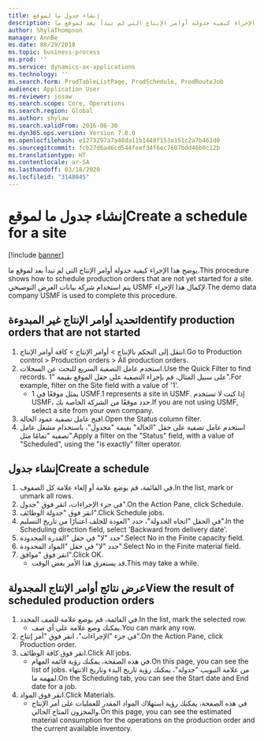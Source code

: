 ```yaml
---
title: إنشاء جدول ما لموقع
description: يوضح هذا الإجراء كيفية جدولة أوامر الإنتاج التي لم تبدأ بعد لموقع ما.
author: ShylaThompson
manager: AnnBe
ms.date: 08/29/2018
ms.topic: business-process
ms.prod: ''
ms.service: dynamics-ax-applications
ms.technology: ''
ms.search.form: ProdTableListPage, ProdSchedule, ProdRouteJob
audience: Application User
ms.reviewer: josaw
ms.search.scope: Core, Operations
ms.search.region: Global
ms.author: shylaw
ms.search.validFrom: 2016-06-30
ms.dyn365.ops.version: Version 7.0.0
ms.openlocfilehash: e1273297a7a48da11b1448f153a151c2a7b461d0
ms.sourcegitcommit: fcb27d6a46cd544feef34f6ec7607bdd46b0c12b
ms.translationtype: HT
ms.contentlocale: ar-SA
ms.lasthandoff: 03/18/2020
ms.locfileid: "3148045"
---
```

# <a name="create-a-schedule-for-a-site"></a><span data-ttu-id="215ab-103">إنشاء جدول ما لموقع</span><span class="sxs-lookup"><span data-stu-id="215ab-103">Create a schedule for a site</span></span>

[!include [banner](../../includes/banner.md)]

<span data-ttu-id="215ab-104">يوضح هذا الإجراء كيفية جدولة أوامر الإنتاج التي لم تبدأ بعد لموقع ما.</span><span class="sxs-lookup"><span data-stu-id="215ab-104">This procedure shows how to schedule production orders that are not yet started for a site.</span></span>  <span data-ttu-id="215ab-105">يتم استخدام شركة بيانات العرض التوضيحي USMF لإكمال هذا الإجراء.</span><span class="sxs-lookup"><span data-stu-id="215ab-105">The demo data company USMF is used to complete this procedure.</span></span>


## <a name="identify-production-orders-that-are-not-started"></a><span data-ttu-id="215ab-106">تحديد أوامر الإنتاج غير المبدوءة</span><span class="sxs-lookup"><span data-stu-id="215ab-106">Identify production orders that are not started</span></span>
1. <span data-ttu-id="215ab-107">انتقل إلى التحكم بالإنتاج‬ > أوامر الإنتاج > كافة أوامر الإنتاج.</span><span class="sxs-lookup"><span data-stu-id="215ab-107">Go to Production control > Production orders > All production orders.</span></span>
2. <span data-ttu-id="215ab-108">استخدم عامل التصفية السريع للبحث عن السجلات.</span><span class="sxs-lookup"><span data-stu-id="215ab-108">Use the Quick Filter to find records.</span></span> <span data-ttu-id="215ab-109">على سبيل المثال، قم بإجراء التصفية على حقل الموقع بقيمة "1".</span><span class="sxs-lookup"><span data-stu-id="215ab-109">For example, filter on the Site field with a value of '1'.</span></span>
    * <span data-ttu-id="215ab-110">1 يمثل موقعًا في USMF.</span><span class="sxs-lookup"><span data-stu-id="215ab-110">1 represents a site in USMF.</span></span> <span data-ttu-id="215ab-111">إذا كنت لا تستخدم USMF، حدد موقعًا من الشركة الخاصة بك.</span><span class="sxs-lookup"><span data-stu-id="215ab-111">If you are not using USMF, select a site from your own company.</span></span>  
3. <span data-ttu-id="215ab-112">افتح عامل تصفية عمود الحالة.</span><span class="sxs-lookup"><span data-stu-id="215ab-112">Open the Status column filter.</span></span>
4. <span data-ttu-id="215ab-113">استخدم عامل تصفية على حقل "الحالة" بقيمة "مجدول"، باستخدام مشغل عامل تصفية "تمامًا مثل".</span><span class="sxs-lookup"><span data-stu-id="215ab-113">Apply a filter on the "Status" field, with a value of "Scheduled", using the "is exactly" filter operator.</span></span>

## <a name="create-a-schedule"></a><span data-ttu-id="215ab-114">إنشاء جدول</span><span class="sxs-lookup"><span data-stu-id="215ab-114">Create a schedule</span></span>
1. <span data-ttu-id="215ab-115">في القائمة، قم بوضع علامة أو إلغاء علامة كل الصفوف.</span><span class="sxs-lookup"><span data-stu-id="215ab-115">In the list, mark or unmark all rows.</span></span>
2. <span data-ttu-id="215ab-116">في جزء الإجراءات، انقر فوق "جدول".</span><span class="sxs-lookup"><span data-stu-id="215ab-116">On the Action Pane, click Schedule.</span></span>
3. <span data-ttu-id="215ab-117">انقر فوق "جدولة الوظائف".</span><span class="sxs-lookup"><span data-stu-id="215ab-117">Click Schedule jobs.</span></span>
4. <span data-ttu-id="215ab-118">في الحقل "اتجاه الجدولة"، حدد "العودة للخلف اعتبارًا من تاريخ التسليم".</span><span class="sxs-lookup"><span data-stu-id="215ab-118">In the Scheduling direction field, select 'Backward from delivery date'.</span></span>
5. <span data-ttu-id="215ab-119">حدد "لا" في حقل "القدرة المحدودة‬".</span><span class="sxs-lookup"><span data-stu-id="215ab-119">Select No in the Finite capacity field.</span></span>
6. <span data-ttu-id="215ab-120">حدد "لا" في حقل "المواد المحدودة‬".</span><span class="sxs-lookup"><span data-stu-id="215ab-120">Select No in the Finite material field.</span></span>
7. <span data-ttu-id="215ab-121">انقر فوق "موافق".</span><span class="sxs-lookup"><span data-stu-id="215ab-121">Click OK.</span></span>
    * <span data-ttu-id="215ab-122">قد يستغرق هذا الأمر بعض الوقت.</span><span class="sxs-lookup"><span data-stu-id="215ab-122">This may take a while.</span></span>  

## <a name="view-the-result-of-scheduled-production-orders"></a><span data-ttu-id="215ab-123">عرض نتائج أوامر الإنتاج المجدولة</span><span class="sxs-lookup"><span data-stu-id="215ab-123">View the result of scheduled production orders</span></span>
1. <span data-ttu-id="215ab-124">في القائمة، قم بوضع علامة للصف المحدد.</span><span class="sxs-lookup"><span data-stu-id="215ab-124">In the list, mark the selected row.</span></span>
    * <span data-ttu-id="215ab-125">يمكنك وضع علامة على أي صف.</span><span class="sxs-lookup"><span data-stu-id="215ab-125">You can mark any row.</span></span>  
2. <span data-ttu-id="215ab-126">في جزء "الإجراءات"، انقر فوق "أمر إنتاج".</span><span class="sxs-lookup"><span data-stu-id="215ab-126">On the Action Pane, click Production order.</span></span>
3. <span data-ttu-id="215ab-127">انقر فوق كافة الوظائف.</span><span class="sxs-lookup"><span data-stu-id="215ab-127">Click All jobs.</span></span>
    * <span data-ttu-id="215ab-128">في هذه الصفحة، يمكنك رؤية قائمة المهام.</span><span class="sxs-lookup"><span data-stu-id="215ab-128">On this page, you can see the list of jobs.</span></span> <span data-ttu-id="215ab-129">من علامة التبويب "جدولة"، يمكنك رؤية تاريخ البدء وتاريخ الانتهاء لمهمة ما.</span><span class="sxs-lookup"><span data-stu-id="215ab-129">On the Scheduling tab, you can see the Start date and End date for a job.</span></span>  
4. <span data-ttu-id="215ab-130">انقر فوق المواد.</span><span class="sxs-lookup"><span data-stu-id="215ab-130">Click Materials.</span></span>
    * <span data-ttu-id="215ab-131">في هذه الصفحة، يمكنك رؤية استهلاك المواد المقدر للعمليات على أمر الإنتاج والمخزون المتاح الحالي.</span><span class="sxs-lookup"><span data-stu-id="215ab-131">On this page, you can see the estimated material consumption for the operations on the production order and the current available inventory.</span></span>  

